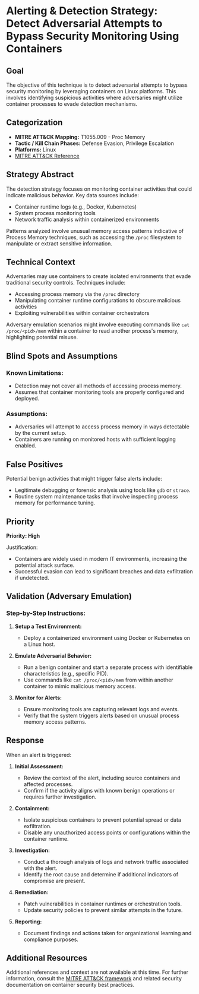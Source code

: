 # Alerting & Detection Strategy: Detect Adversarial Attempts to Bypass Security Monitoring Using Containers

## Goal

The objective of this technique is to detect adversarial attempts to bypass security monitoring by leveraging containers on Linux platforms. This involves identifying suspicious activities where adversaries might utilize container processes to evade detection mechanisms.

## Categorization

- **MITRE ATT&CK Mapping:** T1055.009 - Proc Memory
- **Tactic / Kill Chain Phases:** Defense Evasion, Privilege Escalation
- **Platforms:** Linux
- [MITRE ATT&CK Reference](https://attack.mitre.org/techniques/T1055/009)

## Strategy Abstract

The detection strategy focuses on monitoring container activities that could indicate malicious behavior. Key data sources include:

- Container runtime logs (e.g., Docker, Kubernetes)
- System process monitoring tools
- Network traffic analysis within containerized environments

Patterns analyzed involve unusual memory access patterns indicative of Process Memory techniques, such as accessing the `/proc` filesystem to manipulate or extract sensitive information.

## Technical Context

Adversaries may use containers to create isolated environments that evade traditional security controls. Techniques include:

- Accessing process memory via the `/proc` directory
- Manipulating container runtime configurations to obscure malicious activities
- Exploiting vulnerabilities within container orchestrators

Adversary emulation scenarios might involve executing commands like `cat /proc/<pid>/mem` within a container to read another process's memory, highlighting potential misuse.

## Blind Spots and Assumptions

### Known Limitations:
- Detection may not cover all methods of accessing process memory.
- Assumes that container monitoring tools are properly configured and deployed.

### Assumptions:
- Adversaries will attempt to access process memory in ways detectable by the current setup.
- Containers are running on monitored hosts with sufficient logging enabled.

## False Positives

Potential benign activities that might trigger false alerts include:

- Legitimate debugging or forensic analysis using tools like `gdb` or `strace`.
- Routine system maintenance tasks that involve inspecting process memory for performance tuning.

## Priority

**Priority: High**

Justification:
- Containers are widely used in modern IT environments, increasing the potential attack surface.
- Successful evasion can lead to significant breaches and data exfiltration if undetected.

## Validation (Adversary Emulation)

### Step-by-Step Instructions:

1. **Setup a Test Environment:**
   - Deploy a containerized environment using Docker or Kubernetes on a Linux host.
   
2. **Emulate Adversarial Behavior:**
   - Run a benign container and start a separate process with identifiable characteristics (e.g., specific PID).
   - Use commands like `cat /proc/<pid>/mem` from within another container to mimic malicious memory access.

3. **Monitor for Alerts:**
   - Ensure monitoring tools are capturing relevant logs and events.
   - Verify that the system triggers alerts based on unusual process memory access patterns.

## Response

When an alert is triggered:

1. **Initial Assessment:**
   - Review the context of the alert, including source containers and affected processes.
   - Confirm if the activity aligns with known benign operations or requires further investigation.

2. **Containment:**
   - Isolate suspicious containers to prevent potential spread or data exfiltration.
   - Disable any unauthorized access points or configurations within the container runtime.

3. **Investigation:**
   - Conduct a thorough analysis of logs and network traffic associated with the alert.
   - Identify the root cause and determine if additional indicators of compromise are present.

4. **Remediation:**
   - Patch vulnerabilities in container runtimes or orchestration tools.
   - Update security policies to prevent similar attempts in the future.

5. **Reporting:**
   - Document findings and actions taken for organizational learning and compliance purposes.

## Additional Resources

Additional references and context are not available at this time. For further information, consult the [MITRE ATT&CK framework](https://attack.mitre.org/) and related security documentation on container security best practices.